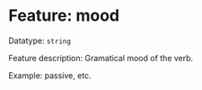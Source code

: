 # Feature: mood

Datatype: `string`

Feature description: Gramatical mood of the verb.

Example: passive, etc.
